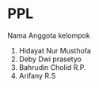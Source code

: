 # PPL

Nama Anggota kelompok 

1. Hidayat Nur Musthofa   
2. Deby Dwi prasetyo      
3. Bahrudin Cholid R.P.   
4. Arifany R.S            
